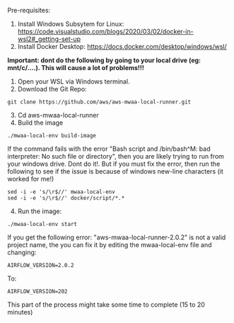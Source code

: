 Pre-requisites:

1. Install Windows Subsytem for Linux: https://code.visualstudio.com/blogs/2020/03/02/docker-in-wsl2#_getting-set-up
1. Install Docker Desktop: https://docs.docker.com/desktop/windows/wsl/

**Important: dont do the following by going to your local drive (eg: mnt/c/....). This will cause a lot of problems!!!**

1. Open your WSL via Windows terminal.
2. Download the Git Repo:
```
git clone https://github.com/aws/aws-mwaa-local-runner.git
```
3. Cd aws-mwaa-local-runner
3. Build the image
```
./mwaa-local-env build-image
```

If the command fails with the error "Bash script and /bin/bash^M: bad interpreter: No such file or directory", then you are likely trying to run from your windows drive. Dont do it!. But if you must fix the error, then run the following to see if the issue is because of windows new-line characters (it worked for me!)
```
sed -i -e 's/\r$//' mwaa-local-env
sed -i -e 's/\r$//' docker/script/*.*
```
4. Run the image:
```
./mwaa-local-env start
```
If you get the following error: "aws-mwaa-local-runner-2.0.2" is not a valid project name, the you can fix it by editing the mwaa-local-env file and changing:
```
AIRFLOW_VERSION=2.0.2
```
To: 
```
AIRFLOW_VERSION=202
```
This part of the process might take some time to complete (15 to 20 minutes)





